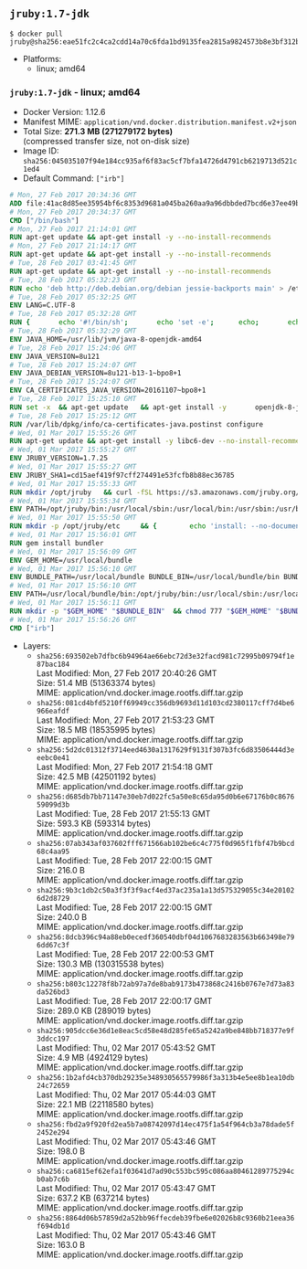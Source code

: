 ## `jruby:1.7-jdk`

```console
$ docker pull jruby@sha256:eae51fc2c4ca2cdd14a70c6fda1bd9135fea2815a9824573b8e3bf312ba77b90
```

-	Platforms:
	-	linux; amd64

### `jruby:1.7-jdk` - linux; amd64

-	Docker Version: 1.12.6
-	Manifest MIME: `application/vnd.docker.distribution.manifest.v2+json`
-	Total Size: **271.3 MB (271279172 bytes)**  
	(compressed transfer size, not on-disk size)
-	Image ID: `sha256:045035107f94e184cc935af6f83ac5cf7bfa14726d4791cb6219713d521c1ed4`
-	Default Command: `["irb"]`

```dockerfile
# Mon, 27 Feb 2017 20:34:36 GMT
ADD file:41ac8d85ee35954bf6c8353d9681a045ba260aa9a96dbbded7bcd6e37ee49bea in / 
# Mon, 27 Feb 2017 20:34:37 GMT
CMD ["/bin/bash"]
# Mon, 27 Feb 2017 21:14:01 GMT
RUN apt-get update && apt-get install -y --no-install-recommends 		ca-certificates 		curl 		wget 	&& rm -rf /var/lib/apt/lists/*
# Mon, 27 Feb 2017 21:14:17 GMT
RUN apt-get update && apt-get install -y --no-install-recommends 		bzr 		git 		mercurial 		openssh-client 		subversion 				procps 	&& rm -rf /var/lib/apt/lists/*
# Tue, 28 Feb 2017 03:41:45 GMT
RUN apt-get update && apt-get install -y --no-install-recommends 		bzip2 		unzip 		xz-utils 	&& rm -rf /var/lib/apt/lists/*
# Tue, 28 Feb 2017 05:32:23 GMT
RUN echo 'deb http://deb.debian.org/debian jessie-backports main' > /etc/apt/sources.list.d/jessie-backports.list
# Tue, 28 Feb 2017 05:32:25 GMT
ENV LANG=C.UTF-8
# Tue, 28 Feb 2017 05:32:28 GMT
RUN { 		echo '#!/bin/sh'; 		echo 'set -e'; 		echo; 		echo 'dirname "$(dirname "$(readlink -f "$(which javac || which java)")")"'; 	} > /usr/local/bin/docker-java-home 	&& chmod +x /usr/local/bin/docker-java-home
# Tue, 28 Feb 2017 05:32:29 GMT
ENV JAVA_HOME=/usr/lib/jvm/java-8-openjdk-amd64
# Tue, 28 Feb 2017 15:24:06 GMT
ENV JAVA_VERSION=8u121
# Tue, 28 Feb 2017 15:24:07 GMT
ENV JAVA_DEBIAN_VERSION=8u121-b13-1~bpo8+1
# Tue, 28 Feb 2017 15:24:07 GMT
ENV CA_CERTIFICATES_JAVA_VERSION=20161107~bpo8+1
# Tue, 28 Feb 2017 15:25:10 GMT
RUN set -x 	&& apt-get update 	&& apt-get install -y 		openjdk-8-jdk="$JAVA_DEBIAN_VERSION" 		ca-certificates-java="$CA_CERTIFICATES_JAVA_VERSION" 	&& rm -rf /var/lib/apt/lists/* 	&& [ "$JAVA_HOME" = "$(docker-java-home)" ]
# Tue, 28 Feb 2017 15:25:12 GMT
RUN /var/lib/dpkg/info/ca-certificates-java.postinst configure
# Wed, 01 Mar 2017 15:55:26 GMT
RUN apt-get update && apt-get install -y libc6-dev --no-install-recommends && rm -rf /var/lib/apt/lists/*
# Wed, 01 Mar 2017 15:55:27 GMT
ENV JRUBY_VERSION=1.7.25
# Wed, 01 Mar 2017 15:55:27 GMT
ENV JRUBY_SHA1=cd15aef419f97cff274491e53fcfb8b88ec36785
# Wed, 01 Mar 2017 15:55:33 GMT
RUN mkdir /opt/jruby   && curl -fSL https://s3.amazonaws.com/jruby.org/downloads/${JRUBY_VERSION}/jruby-bin-${JRUBY_VERSION}.tar.gz -o /tmp/jruby.tar.gz   && echo "$JRUBY_SHA1 /tmp/jruby.tar.gz" | sha1sum -c -   && tar -zx --strip-components=1 -f /tmp/jruby.tar.gz -C /opt/jruby   && rm /tmp/jruby.tar.gz   && update-alternatives --install /usr/local/bin/ruby ruby /opt/jruby/bin/jruby 1
# Wed, 01 Mar 2017 15:55:34 GMT
ENV PATH=/opt/jruby/bin:/usr/local/sbin:/usr/local/bin:/usr/sbin:/usr/bin:/sbin:/bin
# Wed, 01 Mar 2017 15:55:50 GMT
RUN mkdir -p /opt/jruby/etc 	&& { 		echo 'install: --no-document'; 		echo 'update: --no-document'; 	} >> /opt/jruby/etc/gemrc
# Wed, 01 Mar 2017 15:56:01 GMT
RUN gem install bundler
# Wed, 01 Mar 2017 15:56:09 GMT
ENV GEM_HOME=/usr/local/bundle
# Wed, 01 Mar 2017 15:56:10 GMT
ENV BUNDLE_PATH=/usr/local/bundle BUNDLE_BIN=/usr/local/bundle/bin BUNDLE_SILENCE_ROOT_WARNING=1 BUNDLE_APP_CONFIG=/usr/local/bundle
# Wed, 01 Mar 2017 15:56:10 GMT
ENV PATH=/usr/local/bundle/bin:/opt/jruby/bin:/usr/local/sbin:/usr/local/bin:/usr/sbin:/usr/bin:/sbin:/bin
# Wed, 01 Mar 2017 15:56:11 GMT
RUN mkdir -p "$GEM_HOME" "$BUNDLE_BIN" 	&& chmod 777 "$GEM_HOME" "$BUNDLE_BIN"
# Wed, 01 Mar 2017 15:56:26 GMT
CMD ["irb"]
```

-	Layers:
	-	`sha256:693502eb7dfbc6b94964ae66ebc72d3e32facd981c72995b09794f1e87bac184`  
		Last Modified: Mon, 27 Feb 2017 20:40:26 GMT  
		Size: 51.4 MB (51363374 bytes)  
		MIME: application/vnd.docker.image.rootfs.diff.tar.gzip
	-	`sha256:081cd4bfd5210ff69949cc356db9693d11d103cd2380117cff7d4be6966eafdf`  
		Last Modified: Mon, 27 Feb 2017 21:53:23 GMT  
		Size: 18.5 MB (18535995 bytes)  
		MIME: application/vnd.docker.image.rootfs.diff.tar.gzip
	-	`sha256:5d2dc01312f3714eed4630a1317629f9131f307b3fc6d83506444d3eeebc0e41`  
		Last Modified: Mon, 27 Feb 2017 21:54:18 GMT  
		Size: 42.5 MB (42501192 bytes)  
		MIME: application/vnd.docker.image.rootfs.diff.tar.gzip
	-	`sha256:d685db7bb71147e30eb7d022fc5a50e8c65da95d0b6e67176b0c867659099d3b`  
		Last Modified: Tue, 28 Feb 2017 21:55:13 GMT  
		Size: 593.3 KB (593314 bytes)  
		MIME: application/vnd.docker.image.rootfs.diff.tar.gzip
	-	`sha256:07ab343af037602fff671566ab102be6c4c775f0d965f1fbf47b9bcd68c4aa95`  
		Last Modified: Tue, 28 Feb 2017 22:00:15 GMT  
		Size: 216.0 B  
		MIME: application/vnd.docker.image.rootfs.diff.tar.gzip
	-	`sha256:9b3c1db2c50a3f3f3f9acf4ed37ac235a1a13d575329055c34e201026d2d8729`  
		Last Modified: Tue, 28 Feb 2017 22:00:15 GMT  
		Size: 240.0 B  
		MIME: application/vnd.docker.image.rootfs.diff.tar.gzip
	-	`sha256:8dcb396c94a88eb0ecedf360540dbf04d1067683283563b663498e796dd67c3f`  
		Last Modified: Tue, 28 Feb 2017 22:00:53 GMT  
		Size: 130.3 MB (130315538 bytes)  
		MIME: application/vnd.docker.image.rootfs.diff.tar.gzip
	-	`sha256:b803c12278f8b72ab97a7de8bab9173b473868c2416b0767e7d73a83da526bd3`  
		Last Modified: Tue, 28 Feb 2017 22:00:17 GMT  
		Size: 289.0 KB (289019 bytes)  
		MIME: application/vnd.docker.image.rootfs.diff.tar.gzip
	-	`sha256:905dcc6e36d1e8eac5cd58e48d285fe65a5242a9be848bb718377e9f3ddcc197`  
		Last Modified: Thu, 02 Mar 2017 05:43:52 GMT  
		Size: 4.9 MB (4924129 bytes)  
		MIME: application/vnd.docker.image.rootfs.diff.tar.gzip
	-	`sha256:1b2afd4cb370db29235e348930565579986f3a313b4e5ee8b1ea10db24c72659`  
		Last Modified: Thu, 02 Mar 2017 05:44:03 GMT  
		Size: 22.1 MB (22118580 bytes)  
		MIME: application/vnd.docker.image.rootfs.diff.tar.gzip
	-	`sha256:fbd2a9f920fd2ea5b7a08742097d14ec475f1a54f964cb3a78dade5f2452e294`  
		Last Modified: Thu, 02 Mar 2017 05:43:46 GMT  
		Size: 198.0 B  
		MIME: application/vnd.docker.image.rootfs.diff.tar.gzip
	-	`sha256:ca6815ef62efa1f03641d7ad90c553bc595c086aa80461289775294cb0ab7c6b`  
		Last Modified: Thu, 02 Mar 2017 05:43:47 GMT  
		Size: 637.2 KB (637214 bytes)  
		MIME: application/vnd.docker.image.rootfs.diff.tar.gzip
	-	`sha256:8864d06b57859d2a52bb96ffecdeb39fbe6e02026b8c9360b21eea36f694db1d`  
		Last Modified: Thu, 02 Mar 2017 05:43:46 GMT  
		Size: 163.0 B  
		MIME: application/vnd.docker.image.rootfs.diff.tar.gzip
